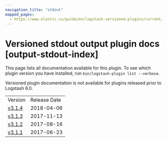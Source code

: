 ```yaml
---
navigation_title: "stdout"
mapped_pages:
  - https://www.elastic.co/guide/en/logstash-versioned-plugins/current/output-stdout-index.html
---
```


# Versioned stdout output plugin docs [output-stdout-index]

This page lists all documentation available for this plugin. To see which plugin version you have installed, run `bin/logstash-plugin list --verbose`.

Versioned plugin documentation is not available for plugins released prior to Logstash 6.0.

| | |
| :- | :- |
| Version | Release Date |
| [v3.1.4](v3-1-4-plugins-outputs-stdout.md) | 2018-04-06 |
| [v3.1.3](v3-1-3-plugins-outputs-stdout.md) | 2017-11-13 |
| [v3.1.2](v3-1-2-plugins-outputs-stdout.md) | 2017-08-16 |
| [v3.1.1](v3-1-1-plugins-outputs-stdout.md) | 2017-06-23 |
